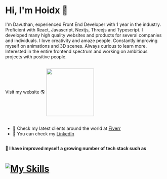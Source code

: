  # Hi, I'm Hoidx 👋 

I'm Davuthan, experienced Front End Developer with 1 year in the industry. Proficient with React, Javascript, Nextjs, Threejs and Typescript.
I developed many high quality websites and products for several companies and individuals. I love creativity and amaze people. Constantly improving myself on animations and 3D scenes. Always curious to learn more. Interested in the entire frontend spectrum and working on ambitious projects with positive people.

## 
Visit my website 🌎 
<a target="_blank" href="https://www.hoidx.dev/"><img align="center" width="150" height="150" src="https://media.tenor.com/i_K3zWsgcG8AAAAi/hacker-pepe.gif"></a>

## 
- 🌱 Check my latest clients around the world at <a href="https://www.fiverr.com/hoidxdev?up_rollout=true"> Fiverr</a>
- 💼 You can check my <a href="https://www.linkedin.com/in/monicampowell/">LinkedIn</a>

##

**📝 I have improved myself a growing number of tech stack such as**

# [![My Skills](https://skillicons.dev/icons?i=react,next,tailwind,redux,bootstrap,mongodb,graphql,firebase,jest,figma&perline=10)](https://skillicons.dev)
